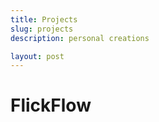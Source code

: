 ```yaml
---
title: Projects
slug: projects
description: personal creations

layout: post
---
```


# FlickFlow

<img class='gfyitem' data-id='OnlyUnluckyLark'>
